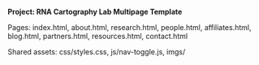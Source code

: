 **Project: RNA Cartography Lab Multipage Template**

Pages: index.html, about.html, research.html, people.html, affiliates.html, blog.html, partners.html, resources.html, contact.html

Shared assets: css/styles.css, js/nav-toggle.js, imgs/
